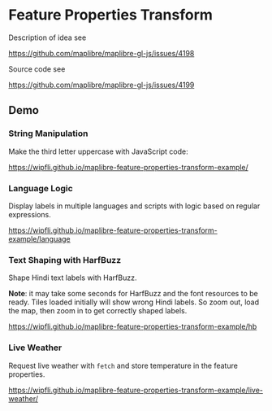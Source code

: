 # Feature Properties Transform

Description of idea see

https://github.com/maplibre/maplibre-gl-js/issues/4198

Source code see

https://github.com/maplibre/maplibre-gl-js/issues/4199

## Demo

### String Manipulation

Make the third letter uppercase with JavaScript code:

https://wipfli.github.io/maplibre-feature-properties-transform-example/

### Language Logic

Display labels in multiple languages and scripts with logic based on regular expressions.

https://wipfli.github.io/maplibre-feature-properties-transform-example/language

### Text Shaping with HarfBuzz

Shape Hindi text labels with HarfBuzz.

**Note**: it may take some seconds for HarfBuzz and the font resources to be ready. Tiles loaded initially will show wrong Hindi labels. So zoom out, load the map, then zoom in to get correctly shaped labels.

https://wipfli.github.io/maplibre-feature-properties-transform-example/hb

### Live Weather

Request live weather with `fetch` and store temperature in the feature properties.

https://wipfli.github.io/maplibre-feature-properties-transform-example/live-weather/
